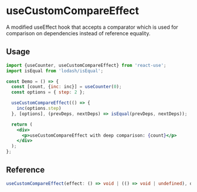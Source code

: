 # useCustomCompareEffect

A modified useEffect hook that accepts a comparator which is used for comparison on dependencies instead of reference equality.

## Usage

```jsx
import {useCounter, useCustomCompareEffect} from 'react-use';
import isEqual from 'lodash/isEqual';

const Demo = () => {
  const [count, {inc: inc}] = useCounter(0);
  const options = { step: 2 };

  useCustomCompareEffect(() => {
    inc(options.step)
  }, [options], (prevDeps, nextDeps) => isEqual(prevDeps, nextDeps));

  return (
    <div>
      <p>useCustomCompareEffect with deep comparison: {count}</p>
    </div>
  );
};
```

## Reference

```ts
useCustomCompareEffect(effect: () => void | (() => void | undefined), deps: any[], depsEqual: (prevDeps: any[], nextDeps: any[]) => boolean);
```
